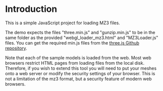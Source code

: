 # Introduction

This is a simple JavaScript project for loading MZ3 files.

The demo expects the files "three.min.js" and "gunzip.min.js" to be in the same folder as the provided "webgl_loader_mz3.html" and "MZ3Loader.js" files. You can get the required min.js files from the [three.js Github repository](https://github.com/mrdoob/three.js/).

Note that each of the sample models is loaded from the web. Most web browsers restrict HTML pages from loading files from the local disk. Therefore, if you wish to extend this tool you will need to put your meshes onto a web server or modify the security settings of your browser. This is not a limitation of the mz3 format, but a security feature of modern web browsers.